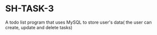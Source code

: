 # SH-TASK-3
A todo list program that uses MySQL to store user's data( the user can create, update and  delete tasks)
